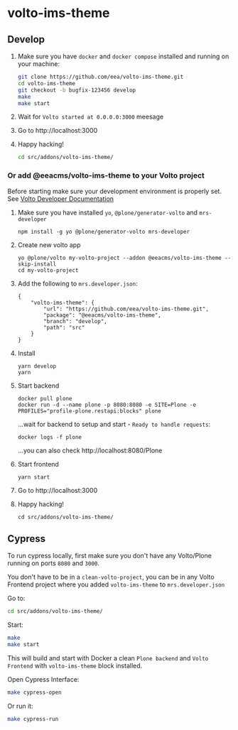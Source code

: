 # volto-ims-theme

## Develop

1. Make sure you have `docker` and `docker compose` installed and running on your machine:

    ```Bash
    git clone https://github.com/eea/volto-ims-theme.git
    cd volto-ims-theme
    git checkout -b bugfix-123456 develop
    make
    make start
    ```

1. Wait for `Volto started at 0.0.0.0:3000` meesage

1. Go to http://localhost:3000

1.  Happy hacking!

    ```Bash
    cd src/addons/volto-ims-theme/
    ```

### Or add @eeacms/volto-ims-theme to your Volto project

Before starting make sure your development environment is properly set. See [Volto Developer Documentation](https://docs.voltocms.com/getting-started/install/)

1.  Make sure you have installed `yo`, `@plone/generator-volto` and `mrs-developer`

        npm install -g yo @plone/generator-volto mrs-developer

1.  Create new volto app

        yo @plone/volto my-volto-project --addon @eeacms/volto-ims-theme --skip-install
        cd my-volto-project

1.  Add the following to `mrs.developer.json`:

        {
            "volto-ims-theme": {
                "url": "https://github.com/eea/volto-ims-theme.git",
                "package": "@eeacms/volto-ims-theme",
                "branch": "develop",
                "path": "src"
            }
        }

1.  Install

        yarn develop
        yarn

1.  Start backend

        docker pull plone
        docker run -d --name plone -p 8080:8080 -e SITE=Plone -e PROFILES="profile-plone.restapi:blocks" plone

    ...wait for backend to setup and start - `Ready to handle requests`:

        docker logs -f plone

    ...you can also check http://localhost:8080/Plone

1.  Start frontend

        yarn start

1.  Go to http://localhost:3000

1.  Happy hacking!

        cd src/addons/volto-ims-theme/

## Cypress

To run cypress locally, first make sure you don't have any Volto/Plone running on ports `8080` and `3000`.

You don't have to be in a `clean-volto-project`, you can be in any Volto Frontend
project where you added `volto-ims-theme` to `mrs.developer.json`

Go to:

  ```BASH
  cd src/addons/volto-ims-theme/
  ```

Start:

  ```Bash
  make
  make start
  ```

This will build and start with Docker a clean `Plone backend` and `Volto Frontend` with `volto-ims-theme` block installed.

Open Cypress Interface:

  ```Bash
  make cypress-open
  ```

Or run it:

  ```Bash
  make cypress-run
  ```
